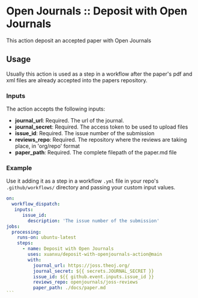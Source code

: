 # Open Journals :: Deposit with Open Journals

This action deposit an accepted paper with Open Journals

## Usage

Usually this action is used as a step in a workflow after the paper's pdf and xml files are already accepted into the papers repository.

### Inputs

The action accepts the following inputs:

- **journal_url**: Required. The url of the journal.
- **journal_secret**: Required. The access token to be used to upload files
- **issue_id**: Required. The issue number of the submission
- **reviews_repo**: Required. The repository where the reviews are taking place, in 'org/repo' format
- **paper_path**: Required. The complete filepath of the paper.md file

### Example

Use it adding it as a step in a workflow `.yml` file in your repo's `.github/workflows/` directory and passing your custom input values.

````yaml
on:
  workflow_dispatch:
   inputs:
      issue_id:
        description: 'The issue number of the submission'
jobs:
  processing:
    runs-on: ubuntu-latest
    steps:
      - name: Deposit with Open Journals
        uses: xuanxu/deposit-with-openjournals-action@main
        with:
          journal_url: https://joss.theoj.org/
          journal_secret: ${{ secrets.JOURNAL_SECRET }}
          issue_id: ${{ github.event.inputs.issue_id }}
          reviews_repo: openjournals/joss-reviews
          paper_path: ./docs/paper.md
```
